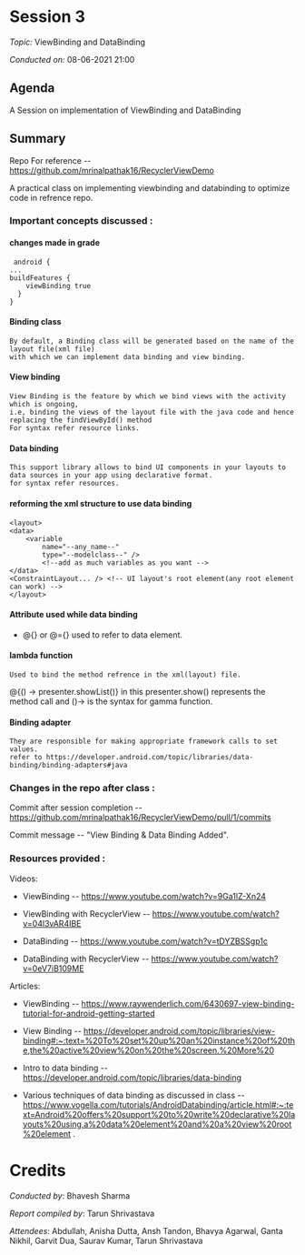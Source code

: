 # Session 3
*Topic:* ViewBinding and DataBinding

*Conducted on:* 08-06-2021 21:00

## Agenda
A Session on implementation of ViewBinding and DataBinding

## Summary

Repo For reference -- https://github.com/mrinalpathak16/RecyclerViewDemo

A practical class on implementing viewbinding and databinding to optimize code in refrence repo.

### Important concepts discussed :

#### changes made in grade
     android {
    ...
    buildFeatures {
        viewBinding true
      }
    }

#### Binding class
    By default, a Binding class will be generated based on the name of the layout file(xml file)
    with which we can implement data binding and view binding.
#### View binding
    View Binding is the feature by which we bind views with the activity which is ongoing,
    i.e, binding the views of the layout file with the java code and hence replacing the findViewById() method
    For syntax refer resource links.
#### Data binding
    This support library allows to bind UI components in your layouts to data sources in your app using declarative format.
    for syntax refer resources.
#### reforming the xml structure to use data binding
    <layout>
    <data>
        <variable
            name="--any_name--"
            type="--modelclass--" /> 
            <!--add as much variables as you want -->
    </data>
    <ConstraintLayout... /> <!-- UI layout's root element(any root element can work) -->
    </layout>
#### Attribute used while data binding
* @{} or @={}
used to refer to data element. 
#### lambda function
    Used to bind the method refrence in the xml(layout) file.
  @{() -> presenter.showList()} in this presenter.show() represents the method call and ()-> is the syntax for gamma function.
    
#### Binding adapter
    They are responsible for making appropriate framework calls to set values.
    refer to https://developer.android.com/topic/libraries/data-binding/binding-adapters#java
    

### Changes in the repo after class :

Commit after session completion -- https://github.com/mrinalpathak16/RecyclerViewDemo/pull/1/commits

Commit message -- "View Binding & Data Binding Added".

### Resources provided :

Videos:

* ViewBinding -- https://www.youtube.com/watch?v=9Ga1lZ-Xn24

* ViewBinding with RecyclerView -- https://www.youtube.com/watch?v=04l3vAR4IBE

* DataBinding -- https://www.youtube.com/watch?v=tDYZBSSgp1c

* DataBinding with RecyclerView -- https://www.youtube.com/watch?v=0eV7iB109ME

Articles:

* ViewBinding -- https://www.raywenderlich.com/6430697-view-binding-tutorial-for-android-getting-started

* View Binding -- https://developer.android.com/topic/libraries/view-binding#:~:text=%20To%20set%20up%20an%20instance%20of%20the,the%20active%20view%20on%20the%20screen.%20More%20 

* Intro to data binding -- https://developer.android.com/topic/libraries/data-binding

* Various techniques of data binding as discussed in class --  https://www.vogella.com/tutorials/AndroidDatabinding/article.html#:~:text=Android%20offers%20support%20to%20write%20declarative%20layouts%20using,a%20data%20element%20and%20a%20view%20root%20element .



# Credits

*Conducted by*: Bhavesh Sharma

*Report compiled by*: Tarun Shrivastava 

*Attendees*: Abdullah, Anisha Dutta, Ansh Tandon, Bhavya Agarwal, Ganta Nikhil, Garvit Dua, Saurav Kumar, Tarun Shrivastava


